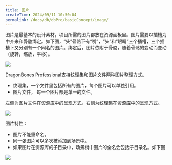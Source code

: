 ```yaml
---
title: 图片
createTime: 2024/09/11 10:50:04
permalink: /docs/db/dbPro/basicConcept/image/
---
```

图片是最基本的设计素材，项目所需的图片都放在资源面板里。图片需要以插槽为中介来和骨骼绑定。如下图，“头”骨骼下有“嘴”，“头”和“眼睛“三个插槽，三个插槽下又分别有一个同名的图片。绑定后，图片依附于骨骼，随着骨骼的变动而变动（旋转，缩放，平移）。

![](p1.png)

DragonBones Professional支持纹理集和图片文件两种图片整理方式。
* 纹理集，一个文件里包括所有的图片，每个图片可以单独引用。
* 图片文件， 每一个图片都是单一的文件。

左侧为图片文件在资源库中的呈现方式。右侧为纹理集在资源库中的呈现方式。

![](p2.png)

图片特性：
* 图片不能重命名。
* 同一张图片可以多次被添加到场景中。
* 如果图片在资源库的子目录中，场景树中图片的全名会包括子目录名。如下图

![](p3.png)
